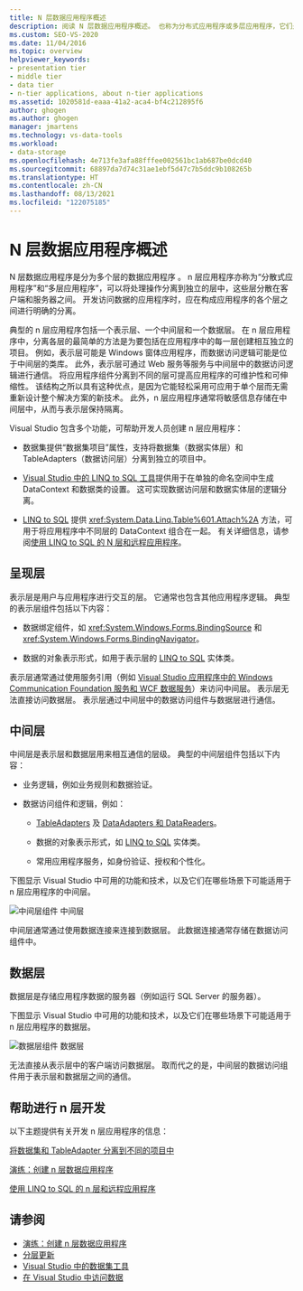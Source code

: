 ```yaml
---
title: N 层数据应用程序概述
description: 阅读 N 层数据应用程序概述。 也称为分布式应用程序或多层应用程序，它们是分为多个层的数据应用程序。
ms.custom: SEO-VS-2020
ms.date: 11/04/2016
ms.topic: overview
helpviewer_keywords:
- presentation tier
- middle tier
- data tier
- n-tier applications, about n-tier applications
ms.assetid: 1020581d-eaaa-41a2-aca4-bf4c212895f6
author: ghogen
ms.author: ghogen
manager: jmartens
ms.technology: vs-data-tools
ms.workload:
- data-storage
ms.openlocfilehash: 4e713fe3afa88fffee002561bc1ab687be0dcd40
ms.sourcegitcommit: 68897da7d74c31ae1ebf5d47c7b5ddc9b108265b
ms.translationtype: HT
ms.contentlocale: zh-CN
ms.lasthandoff: 08/13/2021
ms.locfileid: "122075185"
---
```

# <a name="n-tier-data-applications-overview"></a>N 层数据应用程序概述
N 层数据应用程序是分为多个层的数据应用程序 。 n 层应用程序亦称为“分散式应用程序”和“多层应用程序”，可以将处理操作分离到独立的层中，这些层分散在客户端和服务器之间。 开发访问数据的应用程序时，应在构成应用程序的各个层之间进行明确的分离。

典型的 n 层应用程序包括一个表示层、一个中间层和一个数据层。 在 n 层应用程序中，分离各层的最简单的方法是为要包括在应用程序中的每一层创建相互独立的项目。 例如，表示层可能是 Windows 窗体应用程序，而数据访问逻辑可能是位于中间层的类库。 此外，表示层可通过 Web 服务等服务与中间层中的数据访问逻辑进行通信。 将应用程序组件分离到不同的层可提高应用程序的可维护性和可伸缩性。 该结构之所以具有这种优点，是因为它能轻松采用可应用于单个层而无需重新设计整个解决方案的新技术。 此外，n 层应用程序通常将敏感信息存储在中间层中，从而与表示层保持隔离。

Visual Studio 包含多个功能，可帮助开发人员创建 n 层应用程序：

- 数据集提供“数据集项目”属性，支持将数据集（数据实体层）和 TableAdapters（数据访问层）分离到独立的项目中。

- [Visual Studio 中的 LINQ to SQL 工具](../data-tools/linq-to-sql-tools-in-visual-studio2.md)提供用于在单独的命名空间中生成 DataContext 和数据类的设置。 这可实现数据访问层和数据实体层的逻辑分离。

- [LINQ to SQL](/dotnet/framework/data/adonet/sql/linq/index) 提供 <xref:System.Data.Linq.Table%601.Attach%2A> 方法，可用于将应用程序中不同层的 DataContext 组合在一起。 有关详细信息，请参阅[使用 LINQ to SQL 的 N 层和远程应用程序](/dotnet/framework/data/adonet/sql/linq/n-tier-and-remote-applications-with-linq-to-sql)。

## <a name="presentation-tier"></a>呈现层
表示层是用户与应用程序进行交互的层。 它通常也包含其他应用程序逻辑。 典型的表示层组件包括以下内容：

- 数据绑定组件，如 <xref:System.Windows.Forms.BindingSource> 和 <xref:System.Windows.Forms.BindingNavigator>。

- 数据的对象表示形式，如用于表示层的 [LINQ to SQL](/dotnet/framework/data/adonet/sql/linq/index) 实体类。

表示层通常通过使用服务引用（例如 [Visual Studio 应用程序中的 Windows Communication Foundation 服务和 WCF 数据服务](../data-tools/windows-communication-foundation-services-and-wcf-data-services-in-visual-studio.md)）来访问中间层。 表示层无法直接访问数据层。 表示层通过中间层中的数据访问组件与数据层进行通信。

## <a name="middle-tier"></a>中间层
中间层是表示层和数据层用来相互通信的层级。 典型的中间层组件包括以下内容：

- 业务逻辑，例如业务规则和数据验证。

- 数据访问组件和逻辑，例如：

  - [TableAdapters](create-and-configure-tableadapters.md) 及 [DataAdapters 和 DataReaders](/dotnet/framework/data/adonet/dataadapters-and-datareaders)。

  - 数据的对象表示形式，如 [LINQ to SQL](/dotnet/framework/data/adonet/sql/linq/index) 实体类。

  - 常用应用程序服务，如身份验证、授权和个性化。

下图显示 Visual Studio 中可用的功能和技术，以及它们在哪些场景下可能适用于 n 层应用程序的中间层。

![中间层组件](../data-tools/media/ntiermid.png) 中间层

中间层通常通过使用数据连接来连接到数据层。 此数据连接通常存储在数据访问组件中。

## <a name="data-tier"></a>数据层
数据层是存储应用程序数据的服务器（例如运行 SQL Server 的服务器）。

下图显示 Visual Studio 中可用的功能和技术，以及它们在哪些场景下可能适用于 n 层应用程序的数据层。

![数据层组件](../data-tools/media/ntierdatatier.png) 数据层

无法直接从表示层中的客户端访问数据层。 取而代之的是，中间层的数据访问组件用于表示层和数据层之间的通信。

## <a name="help-for-n-tier-development"></a>帮助进行 n 层开发
以下主题提供有关开发 n 层应用程序的信息：

[将数据集和 TableAdapter 分离到不同的项目中](../data-tools/separate-datasets-and-tableadapters-into-different-projects.md)

[演练：创建 n 层数据应用程序](../data-tools/walkthrough-creating-an-n-tier-data-application.md)

[使用 LINQ to SQL 的 n 层和远程应用程序](/dotnet/framework/data/adonet/sql/linq/n-tier-and-remote-applications-with-linq-to-sql)

## <a name="see-also"></a>请参阅

- [演练：创建 n 层数据应用程序](../data-tools/walkthrough-creating-an-n-tier-data-application.md)
- [分层更新](../data-tools/hierarchical-update.md)
- [Visual Studio 中的数据集工具](../data-tools/dataset-tools-in-visual-studio.md)
- [在 Visual Studio 中访问数据](../data-tools/accessing-data-in-visual-studio.md)
